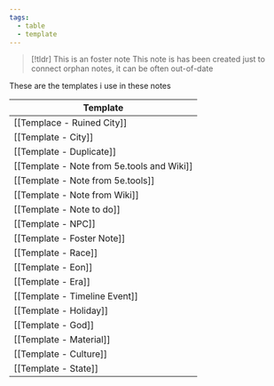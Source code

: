 ```yaml
---
tags:
  - table
  - template
---
```

> [!tldr] This is an foster note
> This note is has been created just to connect orphan notes, it can be often out-of-date

These are the templates i use in these notes

| Template                                    |
| ------------------------------------------- |
| [[Templace - Ruined City]]                  |
| [[Template - City]]                         |
| [[Template - Duplicate]]                    |
| [[Template - Note from  5e.tools and Wiki]] |
| [[Template - Note from 5e.tools]]           |
| [[Template - Note from Wiki]]               |
| [[Template - Note to do]]                   |
| [[Template - NPC]]                          |
| [[Template - Foster Note]]                  |
| [[Template - Race]]                         |
| [[Template - Eon]]                          |
| [[Template - Era]]                          |
| [[Template - Timeline Event]]               |
| [[Template - Holiday]]                      |
| [[Template - God]]                          |
| [[Template - Material]]                     |
| [[Template - Culture]]                      |
| [[Template - State]]                        |
